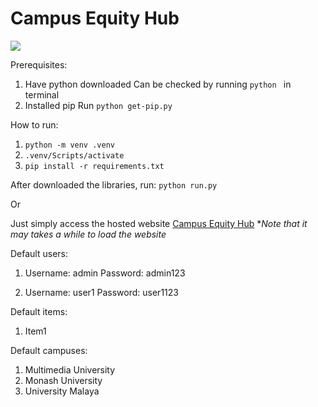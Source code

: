 # Campus Equity Hub
![](https://github.com/TheINSANE333/Campus-Equity-Hub/app/static/logo.png)

Prerequisites:
1. Have python downloaded
    Can be checked by running `python ` in terminal
2. Installed pip
	Run `python get-pip.py `

How to run:
1. `python -m venv .venv`
2. `.venv/Scripts/activate`
3. `pip install -r requirements.txt`

After downloaded the libraries, run:
`python run.py`

Or

Just simply access the hosted website
[Campus Equity Hub](https://simple-login-4ndj.onrender.com "Campus Equity Hub")
**Note that  it may takes a while to load the website*

Default users:
1.  Username: admin
     Password: admin123
	 
2.  Username: user1 
     Password: user1123
	 
Default items:
1.  Item1

Default campuses: 
1.  Multimedia University
2.  Monash University
3.  University Malaya

 
